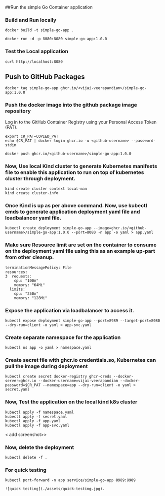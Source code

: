 
##Run the simple Go Container application

### Build and Run locally
```
docker build -t simple-go-app .
```
```
docker run -d -p 8080:8080 simple-go-app:1.0.0
```

### Test the Local application

```
curl http://localhost:8080
```

## Push to GitHub Packages

```
docker tag simple-go-app ghcr.io/<vijai-veerapandian>/simple-go-app:1.0.0

```

### Push the docker image into the github package image repository

Log in to the GitHub Container Registry using your Personal Access Token (PAT).

```
export CR_PAT=COPIED_PAT
echo $CR_PAT | docker login ghcr.io -u <github-username> --password-stdin

docker push ghcr.io/<github-username>/simple-go-app:1.0.0
```

### Now, Use local Kind cluster to generate Kubernetes manifests file to enable this application to run on top of kubernetes cluster through deployment.

```
kind create cluster context local-man
kind create cluster-info
```

### Once Kind is up as per above command. Now, use kubectl cmds to generate application deployment yaml file and loadbalancer yaml file.

```
kubectl create deployment simple-go-app --image=ghcr.io/<github-username>/simple-go-app:1.0.0 --port=8080 -n app -o yaml > app.yaml
```

### Make sure Resource limit are set on the container to consume on the deployment yaml file using this as an example up-part from other cleanup.

```
terminationMessagePolicy: File
resources:
3  requests:
    cpu: "100m"
    memory: "64Mi"
  limits:
    cpu: "250m"
    memory: "128Mi"
```

### Expose the application via loadbalancer to access it.

```
kubectl expose deployment simple-go-app --port=8989 --target-port=8080 --dry-run=client -o yaml > app-svc.yaml
```

### Create separate namespace for the application

```
kubectl ns app -o yaml > namespace.yaml
```

### Create secret file with ghcr.io credentials.so, Kubernetes can pull the image during deployment

```
kubectl create secret docker-registry ghcr-creds --docker-server=ghcr.io --docker-username=vijai-veerapandian --docker-password=$CR_PAT --namespace=app --dry-run=client -o yaml > secret.yaml
```

### Now, Test the application on the local kind k8s cluster

```
kubectl apply -f namespace.yaml
kubectl apply -f secret.yaml
kubectl apply -f app.yaml
kubectl apply -f app-svc.yaml
```
< add screenshot>>

### Now, delete the deployment

```
kubectl delete -f .

```

### For quick testing

```
kubectl port-forward -n app service/simple-go-app 8989:8989

![quick testing](./assets/quick-testing.jpg).

```
